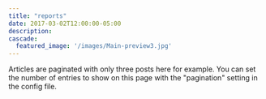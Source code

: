 ```yaml
---
title: "reports"
date: 2017-03-02T12:00:00-05:00
description:
cascade:
  featured_image: '/images/Main-preview3.jpg'
---
```

Articles are paginated with only three posts here for example. You can set the number of entries to show on this page with the "pagination" setting in the config file.

